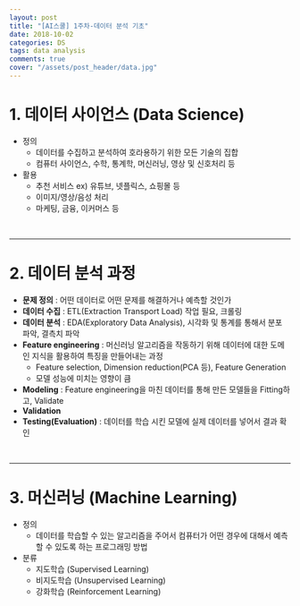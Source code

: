 ```yaml
---
layout: post
title: "[AI스쿨] 1주차-데이터 분석 기초"
date: 2018-10-02
categories: DS
tags: data analysis
comments: true
cover: "/assets/post_header/data.jpg"
---
```


# 1. 데이터 사이언스 (Data Science)

* 정의
    * 데이터를 수집하고 분석하여 호라용하기 위한 모든 기술의 집합
    * 컴퓨터 사이언스, 수학, 통계학, 머신러닝, 영상 및 신호처리 등
* 활용
    * 추천 서비스 ex) 유튜브, 넷플릭스, 쇼핑몰 등
    * 이미지/영상/음성 처리
    * 마케팅, 금융, 이커머스 등

<br>

---

# 2. 데이터 분석 과정

* **문제 정의** : 어떤 데이터로 어떤 문제를 해결하거나 예측할 것인가  
* **데이터 수집** : ETL(Extraction Transport Load) 작업 필요, 크롤링  
* **데이터 분석** : EDA(Exploratory Data Analysis), 시각화 및 통계를 통해서 분포 파악, 결측치 파악  
* **Feature engineering** : 머신러닝 알고리즘을 작동하기 위해 데이터에 대한 도메인 지식을 활용하여 특징을 만들어내는 과정  
    - Feature selection, Dimension reduction(PCA 등), Feature Generation  
    - 모델 성능에 미치는 영향이 큼   
* **Modeling** : Feature engineering을 마친 데이터를 통해 만든 모델들을 Fitting하고, Validate  
* **Validation**  
* **Testing(Evaluation)** : 데이터를 학습 시킨 모델에 실제 데이터를 넣어서 결과 확인  

<br>

---

# 3. 머신러닝 (Machine Learning)
* 정의
    * 데이터를 학습할 수 있는 알고리즘을 주어서 컴퓨터가 어떤 경우에 대해서 예측할 수 있도록 하는 프로그래밍 방법
* 분류
    * 지도학습 (Supervised Learning)
    * 비지도학습 (Unsupervised Learning)
    * 강화학습 (Reinforcement Learning)

<br>